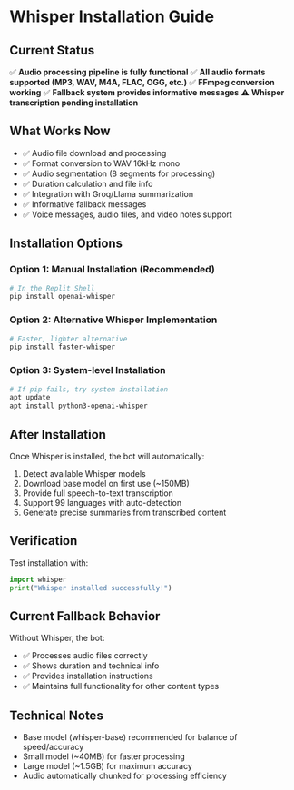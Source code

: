 # Whisper Installation Guide

## Current Status
✅ **Audio processing pipeline is fully functional**
✅ **All audio formats supported (MP3, WAV, M4A, FLAC, OGG, etc.)**
✅ **FFmpeg conversion working**
✅ **Fallback system provides informative messages**
⚠️ **Whisper transcription pending installation**

## What Works Now
- ✅ Audio file download and processing
- ✅ Format conversion to WAV 16kHz mono
- ✅ Audio segmentation (8 segments for processing)
- ✅ Duration calculation and file info
- ✅ Integration with Groq/Llama summarization
- ✅ Informative fallback messages
- ✅ Voice messages, audio files, and video notes support

## Installation Options

### Option 1: Manual Installation (Recommended)
```bash
# In the Replit Shell
pip install openai-whisper
```

### Option 2: Alternative Whisper Implementation
```bash
# Faster, lighter alternative
pip install faster-whisper
```

### Option 3: System-level Installation
```bash
# If pip fails, try system installation
apt update
apt install python3-openai-whisper
```

## After Installation
Once Whisper is installed, the bot will automatically:
1. Detect available Whisper models
2. Download base model on first use (~150MB)
3. Provide full speech-to-text transcription
4. Support 99 languages with auto-detection
5. Generate precise summaries from transcribed content

## Verification
Test installation with:
```python
import whisper
print("Whisper installed successfully!")
```

## Current Fallback Behavior
Without Whisper, the bot:
- ✅ Processes audio files correctly
- ✅ Shows duration and technical info
- ✅ Provides installation instructions
- ✅ Maintains full functionality for other content types

## Technical Notes
- Base model (whisper-base) recommended for balance of speed/accuracy
- Small model (~40MB) for faster processing
- Large model (~1.5GB) for maximum accuracy
- Audio automatically chunked for processing efficiency